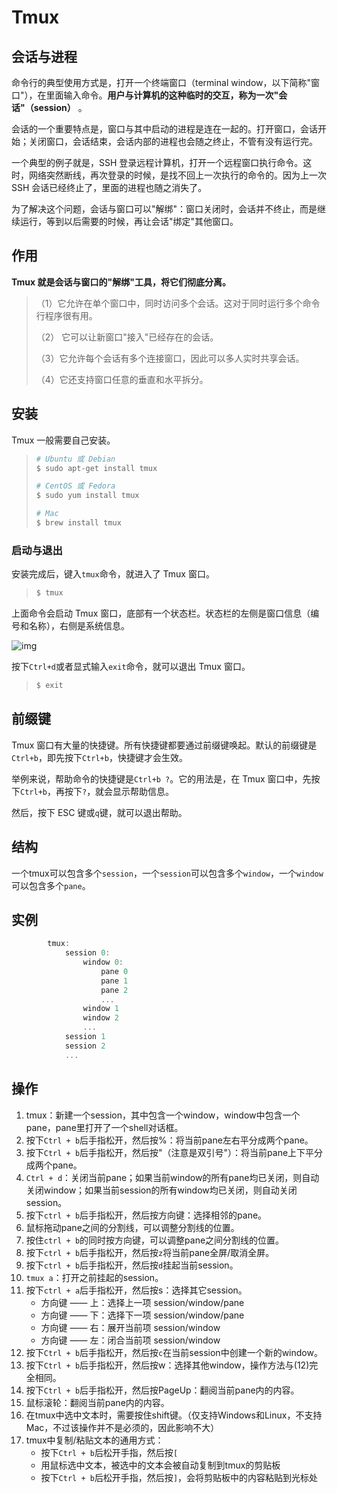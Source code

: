 

# Tmux

## 会话与进程

命令行的典型使用方式是，打开一个终端窗口（terminal window，以下简称"窗口"），在里面输入命令。**用户与计算机的这种临时的交互，称为一次"会话"（session）** 。

会话的一个重要特点是，窗口与其中启动的进程是连在一起的。打开窗口，会话开始；关闭窗口，会话结束，会话内部的进程也会随之终止，不管有没有运行完。

一个典型的例子就是，SSH 登录远程计算机，打开一个远程窗口执行命令。这时，网络突然断线，再次登录的时候，是找不回上一次执行的命令的。因为上一次 SSH 会话已经终止了，里面的进程也随之消失了。

为了解决这个问题，会话与窗口可以"解绑"：窗口关闭时，会话并不终止，而是继续运行，等到以后需要的时候，再让会话"绑定"其他窗口。



## 作用

   **Tmux 就是会话与窗口的"解绑"工具，将它们彻底分离。**

> （1）它允许在单个窗口中，同时访问多个会话。这对于同时运行多个命令行程序很有用。
>
> （2） 它可以让新窗口"接入"已经存在的会话。
>
> （3）它允许每个会话有多个连接窗口，因此可以多人实时共享会话。
>
> （4）它还支持窗口任意的垂直和水平拆分。



## 安装

Tmux 一般需要自己安装。

> ```bash
> # Ubuntu 或 Debian
> $ sudo apt-get install tmux
> 
> # CentOS 或 Fedora
> $ sudo yum install tmux
> 
> # Mac
> $ brew install tmux
> ```



### 启动与退出

安装完成后，键入`tmux`命令，就进入了 Tmux 窗口。

> ```bash
> $ tmux
> ```

上面命令会启动 Tmux 窗口，底部有一个状态栏。状态栏的左侧是窗口信息（编号和名称），右侧是系统信息。

![img](https://www.wangbase.com/blogimg/asset/201910/bg2019102006.png)

按下`Ctrl+d`或者显式输入`exit`命令，就可以退出 Tmux 窗口。

> ```bash
> $ exit
> ```



## 前缀键

Tmux 窗口有大量的快捷键。所有快捷键都要通过前缀键唤起。默认的前缀键是`Ctrl+b`，即先按下`Ctrl+b`，快捷键才会生效。

举例来说，帮助命令的快捷键是`Ctrl+b ?`。它的用法是，在 Tmux 窗口中，先按下`Ctrl+b`，再按下`?`，就会显示帮助信息。

然后，按下 ESC 键或`q`键，就可以退出帮助。



## 结构

​    一个tmux可以包含多个`session`，一个`session`可以包含多个`window`，一个`window`可以包含多个`pane`。



## 实例

```c
        tmux:
            session 0:
                window 0:
                    pane 0
                    pane 1
                    pane 2
                    ...
                window 1
                window 2
                ...
            session 1
            session 2
            ...
```


## 操作

1. tmux：新建一个session，其中包含一个window，window中包含一个pane，pane里打开了一个shell对话框。
2. 按下`Ctrl + b`后手指松开，然后按%：将当前pane左右平分成两个pane。
3. 按下`Ctrl + b`后手指松开，然后按"（注意是双引号"）：将当前pane上下平分成两个pane。
4. `Ctrl + d`：关闭当前pane；如果当前window的所有pane均已关闭，则自动关闭window；如果当前session的所有window均已关闭，则自动关闭session。
5. 按下`ctrl + b`后手指松开，然后按方向键：选择相邻的pane。
6. 鼠标拖动pane之间的分割线，可以调整分割线的位置。
7. 按住`ctrl + b`的同时按方向键，可以调整pane之间分割线的位置。
8. 按下`ctrl + b`后手指松开，然后按`z`将当前pane全屏/取消全屏。
9. 按下`ctrl + b`后手指松开，然后按`d`挂起当前session。
10. `tmux a`：打开之前挂起的session。
11. 按下`ctrl + a`后手指松开，然后按s：选择其它session。
    -   方向键 —— 上：选择上一项 session/window/pane
    -   方向键 —— 下：选择下一项 session/window/pane
    -   方向键 —— 右：展开当前项 session/window
    -   方向键 —— 左：闭合当前项 session/window
12. 按下`Ctrl + b`后手指松开，然后按`c`在当前session中创建一个新的window。
13. 按下`Ctrl + b`后手指松开，然后按w：选择其他window，操作方法与(12)完全相同。
14. 按下`Ctrl + b`后手指松开，然后按PageUp：翻阅当前pane内的内容。
15. 鼠标滚轮：翻阅当前pane内的内容。
16. 在tmux中选中文本时，需要按住shift键。（仅支持Windows和Linux，不支持Mac，不过该操作并不是必须的，因此影响不大）
17. tmux中复制/粘贴文本的通用方式：
    - 按下`Ctrl + b`后松开手指，然后按`[`
    - 用鼠标选中文本，被选中的文本会被自动复制到tmux的剪贴板
    - 按下`Ctrl + b`后松开手指，然后按`]`，会将剪贴板中的内容粘贴到光标处




